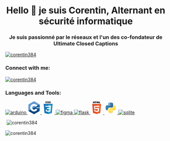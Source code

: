 <h1 align="center">Hello 👋 je suis Corentin, Alternant en sécurité informatique</h1>
<h3 align="center">Je suis passionné par le réseaux et l'un des co-fondateur de Ultimate Closed Captions</h3>

<p align="left"> <a href="https://twitter.com/corentin384" target="blank"><img src="https://img.shields.io/twitter/follow/corentin384?logo=twitter&style=for-the-badge" alt="corentin384" /></a> </p>

<h3 align="left">Connect with me:</h3>
<p align="left">
<a href="https://twitter.com/corentin384" target="blank"><img align="center" src="https://raw.githubusercontent.com/rahuldkjain/github-profile-readme-generator/master/src/images/icons/Social/twitter.svg" alt="corentin384" height="30" width="40" /></a>
</p>

<h3 align="left">Languages and Tools:</h3>
<p align="left"> <a href="https://www.arduino.cc/" target="_blank"> <img src="https://cdn.worldvectorlogo.com/logos/arduino-1.svg" alt="arduino" width="40" height="40"/> </a> <a href="https://www.w3schools.com/cpp/" target="_blank"> <img src="https://raw.githubusercontent.com/devicons/devicon/master/icons/cplusplus/cplusplus-original.svg" alt="cplusplus" width="40" height="40"/> </a> <a href="https://www.w3schools.com/css/" target="_blank"> <img src="https://raw.githubusercontent.com/devicons/devicon/master/icons/css3/css3-original-wordmark.svg" alt="css3" width="40" height="40"/> </a> <a href="https://www.figma.com/" target="_blank"> <img src="https://www.vectorlogo.zone/logos/figma/figma-icon.svg" alt="figma" width="40" height="40"/> </a> <a href="https://flask.palletsprojects.com/" target="_blank"> <img src="https://www.vectorlogo.zone/logos/pocoo_flask/pocoo_flask-icon.svg" alt="flask" width="40" height="40"/> </a> <a href="https://www.w3.org/html/" target="_blank"> <img src="https://raw.githubusercontent.com/devicons/devicon/master/icons/html5/html5-original-wordmark.svg" alt="html5" width="40" height="40"/> </a> <a href="https://www.python.org" target="_blank"> <img src="https://raw.githubusercontent.com/devicons/devicon/master/icons/python/python-original.svg" alt="python" width="40" height="40"/> </a> <a href="https://www.sqlite.org/" target="_blank"> <img src="https://www.vectorlogo.zone/logos/sqlite/sqlite-icon.svg" alt="sqlite" width="40" height="40"/> </a> </p>

<p>&nbsp;<img align="center" src="https://github-readme-stats.vercel.app/api?username=corentin384&show_icons=true&theme=dark&title_color=2431eb&text_color=473af2&bg_color=ffffff&locale=fr" alt="corentin384" /></p>

<p><img align="center" src="https://github-readme-streak-stats.herokuapp.com/?user=corentin384&" alt="corentin384" /></p>
